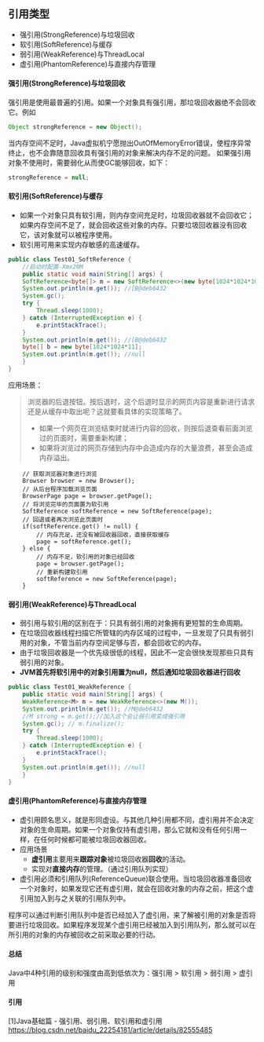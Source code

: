 ## 引用类型
- 强引用(StrongReference)与垃圾回收
- 软引用(SoftReference)与缓存
- 弱引用(WeakReference)与ThreadLocal
- 虚引用(PhantomReference)与直接内存管理


#### 强引用(StrongReference)与垃圾回收
强引用是使用最普遍的引用。如果一个对象具有强引用，那垃圾回收器绝不会回收它。例如
```java
Object strongReference = new Object();
```
当内存空间不足时，Java虚拟机宁愿抛出OutOfMemoryError错误，使程序异常终止，也不会靠随意回收具有强引用的对象来解决内存不足的问题。
如果强引用对象不使用时，需要弱化从而使GC能够回收，如下：
```java
strongReference = null;
```
#### 软引用(SoftReference)与缓存
- 如果一个对象只具有软引用，则内存空间充足时，垃圾回收器就不会回收它；如果内存空间不足了，就会回收这些对象的内存。只要垃圾回收器没有回收它，该对象就可以被程序使用。
- 软引用可用来实现内存敏感的高速缓存。

```java
public class Test01_SoftReference {
    //启动时配置-Xmx20M
    public static void main(String[] args) {
	SoftReference<byte[]> m = new SoftReference<>(new byte[1024*1024*10]);
	System.out.println(m.get()); //[B@deb6432
	System.gc();
	try {
	    Thread.sleep(1000);
	} catch (InterruptedException e) {
	    e.printStackTrace();
	}
	System.out.println(m.get()); //[B@deb6432
	byte[] b = new byte[1024*1024*11];
	System.out.println(m.get()); //null
    }
}
```
应用场景：
> 浏览器的后退按钮。按后退时，这个后退时显示的网页内容是重新进行请求还是从缓存中取出呢？这就要看具体的实现策略了。
> - 如果一个网页在浏览结束时就进行内容的回收，则按后退查看前面浏览过的页面时，需要重新构建；
> - 如果将浏览过的网页存储到内存中会造成内存的大量浪费，甚至会造成内存溢出。
```
    // 获取浏览器对象进行浏览
    Browser browser = new Browser();
    // 从后台程序加载浏览页面
    BrowserPage page = browser.getPage();
    // 将浏览完毕的页面置为软引用
    SoftReference softReference = new SoftReference(page);
    // 回退或者再次浏览此页面时
    if(softReference.get() != null) {
        // 内存充足，还没有被回收器回收，直接获取缓存
        page = softReference.get();
    } else {
        // 内存不足，软引用的对象已经回收
        page = browser.getPage();
        // 重新构建软引用
        softReference = new SoftReference(page);
    }
```

#### 弱引用(WeakReference)与ThreadLocal
- 弱引用与软引用的区别在于：只具有弱引用的对象拥有更短暂的生命周期。
- 在垃圾回收器线程扫描它所管辖的内存区域的过程中，一旦发现了只具有弱引用的对象，不管当前内存空间足够与否，都会回收它的内存。
- 由于垃圾回收器是一个优先级很低的线程，因此不一定会很快发现那些只具有弱引用的对象。
- **JVM首先将软引用中的对象引用置为null，然后通知垃圾回收器进行回收**
```java
public class Test01_WeakReference {
    public static void main(String[] args) {
	WeakReference<M> m = new WeakReference<>(new M());
	System.out.println(m.get()); //M@deb6432
    //M strong = m.get();//加入这个会让弱引用变成强引用
	System.gc(); // m.finalize();
	try {
	    Thread.sleep(1000);
	} catch (InterruptedException e) {
	    e.printStackTrace();
	}
	System.out.println(m.get()); //null
    }
}
```
#### 虚引用(PhantomReference)与直接内存管理
- 虚引用顾名思义，就是形同虚设。与其他几种引用都不同，虚引用并不会决定对象的生命周期。如果一个对象仅持有虚引用，那么它就和没有任何引用一样，在任何时候都可能被垃圾回收器回收。
- 应用场景
  - **虚引用**主要用来**跟踪对象**被垃圾回收器**回收**的活动。
  - 实现对**直接内存**的管理。（通过引用队列实现）
- 虚引用必须和引用队列(ReferenceQueue)联合使用。当垃圾回收器准备回收一个对象时，如果发现它还有虚引用，就会在回收对象的内存之前，把这个虚引用加入到与之关联的引用队列中。

程序可以通过判断引用队列中是否已经加入了虚引用，来了解被引用的对象是否将要进行垃圾回收。如果程序发现某个虚引用已经被加入到引用队列，那么就可以在所引用的对象的内存被回收之前采取必要的行动。

#### 总结
Java中4种引用的级别和强度由高到低依次为：强引用 > 软引用 > 弱引用 > 虚引用


#### 引用
[1]Java基础篇 - 强引用、弱引用、软引用和虚引用 https://blog.csdn.net/baidu_22254181/article/details/82555485